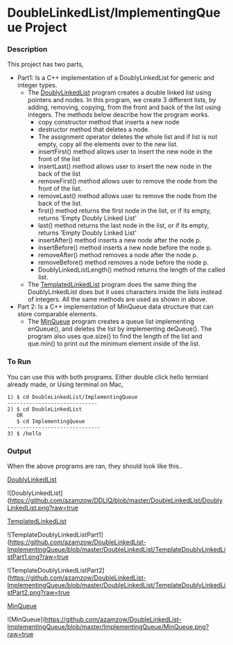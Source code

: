 # DoubleLinkedList/ImplementingQueue Project

### Description

This project has two parts,

 - Part1:  Is a C++ implementation of a DoublyLinkedList for generic and integer types. 
    - The <u>DoublyLinkedList</u> program creates a double linked list using pointers and nodes. In this program, we create 3 different lists, by adding, removing, copying, from the front and back of the list using integers. The methods below describe how the program works. 
       - copy constructor method that inserts a new node
       - destructor method that deletes a node. 
       - The assignment operator deletes the whole list and if list is not empty, copy all the elements over to the new list.
       -  insertFirst() method allows user to insert the new node in the front of the list
       - insertLast() method allows user to insert the new node in the back of the list 
       - removeFirst() method allows user to remove the node from the front of the list.
       - removeLast() method allows user to remove the node from the back of the list.
       - first() method returns the first node in the list, or if its empty, returns 'Empty Doubly Linked List'
       - last() method returns the last node in the list, or if its empty, returns 'Empty Doubly Linked List'
       - insertAfter() method inserts a new node after the node p. 
       - insertBefore() method inserts a new node before the node p. 
       - removeAfter() method removes a node after the node p.
       - removeBefore() method removes a node before the node p.
       - DoublyLinkedListLength() method returns the length of the called list.
    - The <u>TemplatedLinkedList</u> program does the same thing the DoublyLinkedList does but it uses characters inside the lists instead of integers. All the same methods are used as shown in above. 
 - Part 2:  Is a C++ implementation of MinQueue data structure that can store comparable elements. 
    - The <u>MinQueue</u> program creates a queue list implementing enQueue(), and deletes the list by implementing deQueue(). The program also uses que.size() to find the length of the list and que.min() to print out the minimum element inside of the list. 

### To Run

You can use this with both programs. Either double click hello termianl already made, or Using terminal on Mac,

```
1) $ cd DoubleLinkedList/ImplementingQueue
-----------------------------
2) $ cd DoubleLinkedList 
   OR
   $ cd ImplementingQueue
------------------------------
3) $ /hello
```

### Output

When the above programs are ran, they should look like this..

<u>DoublyLinkedList</u>

![DoublyLinkedList](https://github.com/azamzow/DDLIQ/blob/master/DoubleLinkedList/DoublyLinkedList.png?raw=true



<u>TemplatedLinkedList</u> 

![TemplateDoublyLinkedListPart1](https://github.com/azamzow/DoubleLinkedList-ImplementingQueue/blob/master/DoubleLinkedList/TemplateDoublyLinkedListPart1.png?raw=true



![TemplateDoublyLinkedListPart2](https://github.com/azamzow/DoubleLinkedList-ImplementingQueue/blob/master/DoubleLinkedList/TemplateDoublyLinkedListPart2.png?raw=true





<u>MinQueue</u>

![MinQueue](https://github.com/azamzow/DoubleLinkedList-ImplementingQueue/blob/master/ImplementingQueue/MinQueue.png?raw=true
